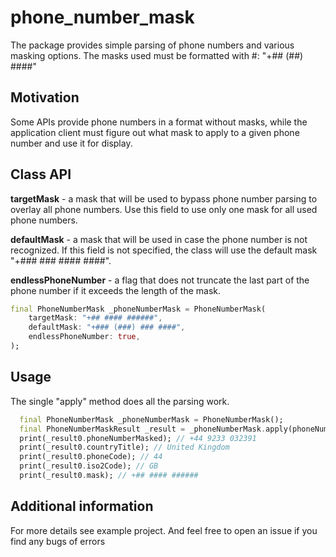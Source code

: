 # phone_number_mask
The package provides simple parsing of phone numbers and various masking options.
The masks used must be formatted with #: "+## (##) ####"

## Motivation
Some APIs provide phone numbers in a format without masks, while the application client must figure out what mask to apply to a given phone number and use it for display.

## Class API
**targetMask** - a mask that will be used to bypass phone number parsing to overlay all phone numbers.
Use this field to use only one mask for all used phone numbers.

**defaultMask** - a mask that will be used in case the phone number is not recognized.
If this field is not specified, the class will use the default mask "+### ### #### ####".

**endlessPhoneNumber** - a flag that does not truncate the last part of the phone number if it exceeds the length of the mask.

```dart
final PhoneNumberMask _phoneNumberMask = PhoneNumberMask(
    targetMask: "+## #### ######",
    defaultMask: "+### (###) ### ####",
    endlessPhoneNumber: true,
);
```

## Usage
The single "apply" method does all the parsing work.
```dart
  final PhoneNumberMask _phoneNumberMask = PhoneNumberMask();
  final PhoneNumberMaskResult _result = _phoneNumberMask.apply(phoneNumber: "4492330323912034");
  print(_result0.phoneNumberMasked); // +44 9233 032391
  print(_result0.countryTitle); // United Kingdom
  print(_result0.phoneCode); // 44
  print(_result0.iso2Code); // GB
  print(_result0.mask); // +## #### ######
```

## Additional information
For more details see example project. And feel free to open an issue if you find any bugs of errors
